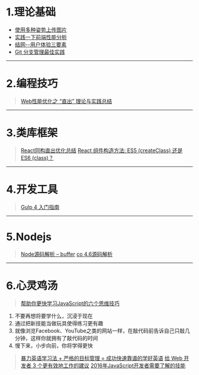 # 1.理论基础

- [使用多种姿势上传图片](http://mp.weixin.qq.com/s?__biz=MzI2NzExNTczMw==&mid=2653284851&idx=1&sn=9967ae75e786890d438ebbd152c0fcd5&scene=2&srcid=0530nZf2S6OdxB7w0B0188QE&from=timeline&isappinstalled=0#wechat_redirect)
- [实践一下前端性能分析](http://www.cnblogs.com/strick/p/5475758.html) 
- [结网--用户体验三要素](http://www.jianshu.com/p/65934891ca45)
- [Git 分支管理最佳实践](http://www.ibm.com/developerworks/cn/java/j-lo-git-mange/index.html)


***

# 2.编程技巧

> [Web性能优化之 “直出” 理论与实践总结](http://web.jobbole.com/86412/)


***

# 3.类库框架

> [React同构直出优化总结](http://www.alloyteam.com/2016/06/react-isomorphic/)
> [React 组件构造方法: ES5 (createClass) 还是 ES6 (class)？](http://www.w3cplus.com/react/react-es5-createclass-vs-es6-classes.html)



***

# 4.开发工具

> [Gulp 4 入门指南](https://github.com/cssmagic/blog/issues/62)


***

# 5.Nodejs

> [Node源码解析 – buffer](http://zhenhua-lee.github.io/node/buffer.html)
> [co 4.6源码解析](https://cnodejs.org/topic/576bdffa889605241796f7d9)


***

# 6.心灵鸡汤

> [帮助你更快学习JavaScript的六个思维技巧](https://mp.weixin.qq.com/s?__biz=MzA4NjE3MDg4OQ==&mid=2650963401&idx=1&sn=adb69b40c1776436f1eefc3523923378&scene=1&srcid=0609myYmQwONODja6oHwuifm&key=f5c31ae61525f82e4d22e9eb501eefb04bc2bfb511a8d5a93b533173e6f8f635a85271966066f4f0a9f21f1ead422bb3&ascene=0&uin=MjgwMDE1MDkwMA%3D%3D&devicetype=iMac+MacBookPro12%2C1+OSX+OSX+10.11.5+build(15F34)&version=11020201&pass_ticket=YWpPagakaO6sZwsgoTQi9CJu5YgY5DFtabeKwIhIuRasIFa4KR0ASQzXAgnHt49%2B)



1. 不要再想将要学什么，沉浸于现在
2. 通过把新技能当做玩具使得练习更有趣
3. 就像浏览Facebook、YouTube之类的网站一样，在敲代码前告诉自己只敲几分钟，这样你就拥有了敲代码的时间
4. 慢下来，小步向前，你将学得更快

> [暴力英语学习法 + 严格的目标管理 = 成功快速靠谱的学好英语](http://www.cnblogs.com/jesse2013/p/how-to-learn-english.html)
> [给 Web 开发者 3 个更有效地工作的建议](https://www.h5jun.com/post/3-ways-to-work-more-effectively-in-a-web-development-team.html)
> [2016年JavaScript开发者需要了解的技能](http://www.zcfy.cc/article/skills-javascript-developers-should-learn-in-2016-codementor-619.html)




